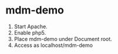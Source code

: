 # mdm-demo
1. Start Apache.
2. Enable php5.
3. Place mdm-demo under Document root.
4. Access as localhost/mdm-demo
